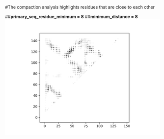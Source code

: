 #The compaction analysis highlights residues that are close to each other

##__primary_seq_residue_minimum = 8__
##__minimum_distance = 8__
![alt text](https://github.com/rojw1/cr-1_dimer_analysis/blob/main/compaction_contacts_intensity_1_144_8-8.png)
